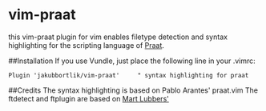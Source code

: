 vim-praat
=========
this vim-praat plugin for vim enables filetype detection and syntax highlighting
for the scripting language of [Praat](http://praat.org).

##Installation
If you use Vundle, just place the following line in your .vimrc:
```
Plugin 'jakubbortlik/vim-praat'		" syntax highlighting for praat
```
	
##Credits
The syntax highlighting is based on Pablo Arantes' praat.vim
The ftdetect and ftplugin are based on [Mart
Lubbers'](git://github.com/dopefishh/vim-praat.git)

